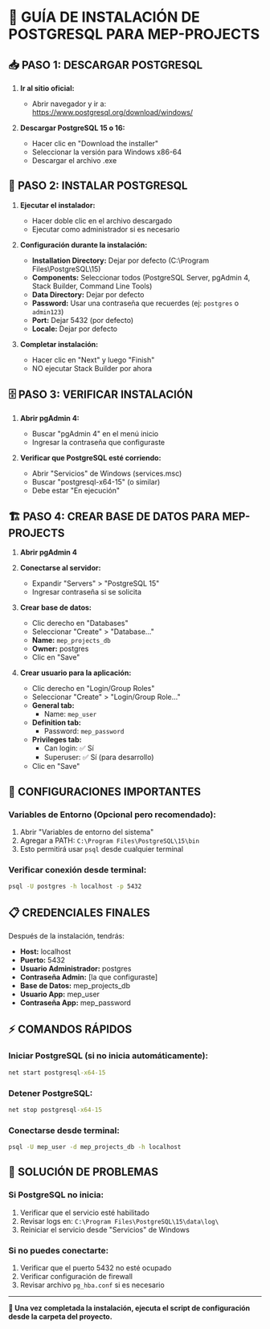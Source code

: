 # 🐘 GUÍA DE INSTALACIÓN DE POSTGRESQL PARA MEP-PROJECTS

## 📥 **PASO 1: DESCARGAR POSTGRESQL**

1. **Ir al sitio oficial:**
   - Abrir navegador y ir a: https://www.postgresql.org/download/windows/
   
2. **Descargar PostgreSQL 15 o 16:**
   - Hacer clic en "Download the installer"
   - Seleccionar la versión para Windows x86-64
   - Descargar el archivo .exe

## 🔧 **PASO 2: INSTALAR POSTGRESQL**

1. **Ejecutar el instalador:**
   - Hacer doble clic en el archivo descargado
   - Ejecutar como administrador si es necesario

2. **Configuración durante la instalación:**
   - **Installation Directory:** Dejar por defecto (C:\Program Files\PostgreSQL\15\)
   - **Components:** Seleccionar todos (PostgreSQL Server, pgAdmin 4, Stack Builder, Command Line Tools)
   - **Data Directory:** Dejar por defecto
   - **Password:** Usar una contraseña que recuerdes (ej: `postgres` o `admin123`)
   - **Port:** Dejar 5432 (por defecto)
   - **Locale:** Dejar por defecto

3. **Completar instalación:**
   - Hacer clic en "Next" y luego "Finish"
   - NO ejecutar Stack Builder por ahora

## 🗄️ **PASO 3: VERIFICAR INSTALACIÓN**

1. **Abrir pgAdmin 4:**
   - Buscar "pgAdmin 4" en el menú inicio
   - Ingresar la contraseña que configuraste

2. **Verificar que PostgreSQL esté corriendo:**
   - Abrir "Servicios" de Windows (services.msc)
   - Buscar "postgresql-x64-15" (o similar)
   - Debe estar "En ejecución"

## 🏗️ **PASO 4: CREAR BASE DE DATOS PARA MEP-PROJECTS**

1. **Abrir pgAdmin 4**
2. **Conectarse al servidor:**
   - Expandir "Servers" > "PostgreSQL 15"
   - Ingresar contraseña si se solicita

3. **Crear base de datos:**
   - Clic derecho en "Databases"
   - Seleccionar "Create" > "Database..."
   - **Name:** `mep_projects_db`
   - **Owner:** postgres
   - Clic en "Save"

4. **Crear usuario para la aplicación:**
   - Clic derecho en "Login/Group Roles"
   - Seleccionar "Create" > "Login/Group Role..."
   - **General tab:**
     - Name: `mep_user`
   - **Definition tab:**
     - Password: `mep_password`
   - **Privileges tab:**
     - Can login: ✅ Sí
     - Superuser: ✅ Sí (para desarrollo)
   - Clic en "Save"

## 🔧 **CONFIGURACIONES IMPORTANTES**

### **Variables de Entorno (Opcional pero recomendado):**
1. Abrir "Variables de entorno del sistema"
2. Agregar a PATH: `C:\Program Files\PostgreSQL\15\bin`
3. Esto permitirá usar `psql` desde cualquier terminal

### **Verificar conexión desde terminal:**
```cmd
psql -U postgres -h localhost -p 5432
```

## 📋 **CREDENCIALES FINALES**

Después de la instalación, tendrás:

- **Host:** localhost
- **Puerto:** 5432
- **Usuario Administrador:** postgres
- **Contraseña Admin:** [la que configuraste]
- **Base de Datos:** mep_projects_db
- **Usuario App:** mep_user
- **Contraseña App:** mep_password

## ⚡ **COMANDOS RÁPIDOS**

### **Iniciar PostgreSQL (si no inicia automáticamente):**
```cmd
net start postgresql-x64-15
```

### **Detener PostgreSQL:**
```cmd
net stop postgresql-x64-15
```

### **Conectarse desde terminal:**
```cmd
psql -U mep_user -d mep_projects_db -h localhost
```

## 🚨 **SOLUCIÓN DE PROBLEMAS**

### **Si PostgreSQL no inicia:**
1. Verificar que el servicio esté habilitado
2. Revisar logs en: `C:\Program Files\PostgreSQL\15\data\log\`
3. Reiniciar el servicio desde "Servicios" de Windows

### **Si no puedes conectarte:**
1. Verificar que el puerto 5432 no esté ocupado
2. Verificar configuración de firewall
3. Revisar archivo `pg_hba.conf` si es necesario

---

**🎯 Una vez completada la instalación, ejecuta el script de configuración desde la carpeta del proyecto.**
